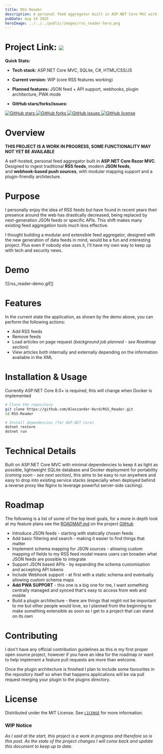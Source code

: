 ```yaml
---
title: RSS Reader
description: A personal feed aggregator built in ASP.NET Core MVC with a simple UI for managing and reading feeds efficiently.
pubDate: Aug 14 2025
heroImage: ../../../public/images/rss_reader-hero.png
---
```

# Project Link: <a href="https://github.com/Alexzander-Hurd/RSS-Reader"><img src="https://img.shields.io/badge/GitHub-%23121011.svg?logo=github&logoColor=white"/></a>

**Quick Stats:**

- **Tech stack:** ASP.NET Core MVC, SQLite, C#, HTML/CSS/JS
    
- **Current version:** WIP (core RSS features working)
    
- **Planned features:** JSON feed + API support, webhooks, plugin architecture, PWA mode
    
- **GitHub stars/forks/issues:** 
<p><a href="https://github.com/Alexzander-Hurd/RSS-Reader/stargazers">
  <img src="https://img.shields.io/github/stars/Alexzander-Hurd/RSS-Reader?style=for-the-badge" alt="GitHub stars" />
</a>
<a href="https://github.com/Alexzander-Hurd/RSS-Reader/network/members">
  <img src="https://img.shields.io/github/forks/Alexzander-Hurd/RSS-Reader?style=for-the-badge" alt="GitHub forks" />
</a>
<a href="https://github.com/Alexzander-Hurd/RSS-Reader/issues">
  <img src="https://img.shields.io/github/issues/Alexzander-Hurd/RSS-Reader?style=for-the-badge" alt="GitHub issues" />
</a>
<a href="https://github.com/Alexzander-Hurd/RSS-Reader/blob/master/LICENSE">
  <img src="https://img.shields.io/github/license/Alexzander-Hurd/RSS-Reader?style=for-the-badge" alt="GitHub license" />
</a></p>

# Overview

**THIS PROJECT IS A WORK IN PROGRESS, SOME FUNCTIONALITY MAY NOT YET BE AVAILABLE**

A self-hosted, personal feed aggregator built in **ASP.NET Core Razor MVC**. Designed to ingest traditional **RSS feeds**, modern **JSON feeds**, and **webhook-based push sources**, with modular mapping support and a plugin-friendly architecture.

# Purpose

I personally enjoy the idea of RSS feeds but have found in recent years their presence around the web has drastically decreased, being replaced by next-generation JSON feeds or specific APIs. This shift makes many existing feed aggregation tools much less effective.

I thought building a modular and extensible feed aggregator, designed with the new generation of data feeds in mind, would be a fun and interesting project. Plus even if nobody else uses it, I'll have my own way to keep up with tech and security news.

# Demo


![[rss_reader-demo.gif]]

# Features

In the current state the application, as shown by the demo above, you can perform the following actions:

- Add RSS feeds
- Remove feeds
- Load articles on page request *(background job planned - see Roadmap section)*
- View articles both internally and externally depending on the information available in the XML

# Installation & Usage

Currently ASP.NET Core 8.0+ is required, this will change when Docker is implemented

```bash
# Clone the repository
git clone https://github.com/Alexzander-Hurd/RSS_Reader.git
cd RSS-Reader

# Install dependencies (for ASP.NET Core)
dotnet restore
dotnet run
```

# Technical Details

Built on ASP.NET Core MVC with minimal dependencies to keep it as light as possible, lightweight SQLite database and Docker deployment for portability *(coming soon - see next section)*, this aims to be easy to run anywhere and easy to drop into existing service stacks (especially when deployed behind a reverse proxy like Nginx to leverage powerful server-side caching).

# Roadmap

The following is a list of some of the top level goals, for a more in depth look at my feature plans see the [ROADMAP.md](https://github.com/Alexzander-Hurd/RSS-Reader/blob/master/ROADMAP.md) on the project [GitHub](https://github.com/Alexzander-Hurd/RSS-Reader)

- Introduce JSON feeds - starting with statically chosen feeds
- Add basic filtering and search - making it easier to find things that matter
- Implement schema mapping for JSON sources - allowing custom mapping of fields to my RSS feed model means users can broaden what JSON feeds are possible to integrate
- Support JSON based APIs - by expanding the schema customisation and accepting API tokens
- Include Webhook support - at first with a static schema and eventually allowing custom schema maps
- **Add PWA SUPPORT** - this one is a big one for me, I want something centrally managed and synced that's easy to access from web and mobile
- Build a plugin architecture - there are things that might not be important to me but other people would love, so I planned from the beginning to make something extensible as soon as I get to a project that can stand on its own

# Contributing

I don't have any official contribution guidelines as this is my first proper open source project, however if you have an idea for the roadmap or want to help implement a feature pull requests are more than welcome.

Once the plugin architecture is finished I plan to include some favourites in the repository itself so when that happens applications will be via pull request merging your plugin to the plugins directory.

# License

Distributed under the MIT License. See [`LICENSE`](https://github.com/Alexzander-Hurd/RSS-Reader/blob/master/LICENSE) for more information.

### WIP Notice

_As I said at the start, this project is a work in progress and therefore so is this post. As the state of the project changes I will come back and update this document to keep up to date._